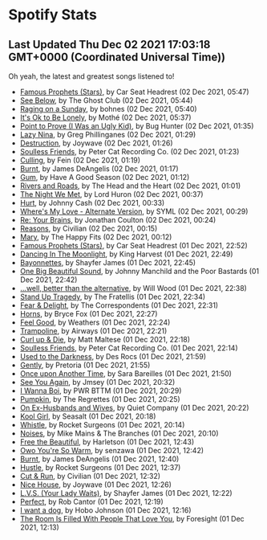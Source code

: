 
# Spotify Stats
## Last Updated Thu Dec 02 2021 17:03:18 GMT+0000 (Coordinated Universal Time))

Oh yeah, the latest and greatest songs listened to!

- [Famous Prophets (Stars)](https://www.last.fm/music/Car+Seat+Headrest/_/Famous+Prophets+(Stars)), by Car Seat Headrest (02 Dec 2021, 05:47)
- [See Below](https://www.last.fm/music/The+Ghost+Club/_/See+Below), by The Ghost Club (02 Dec 2021, 05:44)
- [Raging on a Sunday](https://www.last.fm/music/bohnes/_/Raging+on+a+Sunday), by bohnes (02 Dec 2021, 05:40)
- [It's Ok to Be Lonely](https://www.last.fm/music/Moth%C3%A9/_/It%27s+Ok+to+Be+Lonely), by Mothé (02 Dec 2021, 05:37)
- [Point to Prove (I Was an Ugly Kid)](https://www.last.fm/music/Bug+Hunter/_/Point+to+Prove+(I+Was+an+Ugly+Kid)), by Bug Hunter (02 Dec 2021, 01:35)
- [Lazy Nina](https://www.last.fm/music/Greg+Phillinganes/_/Lazy+Nina), by Greg Phillinganes (02 Dec 2021, 01:29)
- [Destruction](https://www.last.fm/music/Joywave/_/Destruction), by Joywave (02 Dec 2021, 01:26)
- [Soulless Friends](https://www.last.fm/music/Peter+Cat+Recording+Co./_/Soulless+Friends), by Peter Cat Recording Co. (02 Dec 2021, 01:23)
- [Culling](https://www.last.fm/music/Fein/_/Culling), by Fein (02 Dec 2021, 01:19)
- [Burnt](https://www.last.fm/music/James+DeAngelis/_/Burnt), by James DeAngelis (02 Dec 2021, 01:17)
- [Gum](https://www.last.fm/music/Have+A+Good+Season/_/Gum), by Have A Good Season (02 Dec 2021, 01:12)
- [Rivers and Roads](https://www.last.fm/music/The+Head+and+the+Heart/_/Rivers+and+Roads), by The Head and the Heart (02 Dec 2021, 01:01)
- [The Night We Met](https://www.last.fm/music/Lord+Huron/_/The+Night+We+Met), by Lord Huron (02 Dec 2021, 00:37)
- [Hurt](https://www.last.fm/music/Johnny+Cash/_/Hurt), by Johnny Cash (02 Dec 2021, 00:33)
- [Where's My Love - Alternate Version](https://www.last.fm/music/SYML/_/Where%27s+My+Love+-+Alternate+Version), by SYML (02 Dec 2021, 00:29)
- [Re: Your Brains](https://www.last.fm/music/Jonathan+Coulton/_/Re:+Your+Brains), by Jonathan Coulton (02 Dec 2021, 00:24)
- [Reasons](https://www.last.fm/music/Civilian/_/Reasons), by Civilian (02 Dec 2021, 00:15)
- [Mary](https://www.last.fm/music/The+Happy+Fits/_/Mary), by The Happy Fits (02 Dec 2021, 00:12)
- [Famous Prophets (Stars)](https://www.last.fm/music/Car+Seat+Headrest/_/Famous+Prophets+(Stars)), by Car Seat Headrest (01 Dec 2021, 22:52)
- [Dancing In The Moonlight](https://www.last.fm/music/King+Harvest/_/Dancing+In+The+Moonlight), by King Harvest (01 Dec 2021, 22:49)
- [Bayonnettes](https://www.last.fm/music/Shayfer+James/_/Bayonnettes), by Shayfer James (01 Dec 2021, 22:45)
- [One Big Beautiful Sound](https://www.last.fm/music/Johnny+Manchild+and+the+Poor+Bastards/_/One+Big+Beautiful+Sound), by Johnny Manchild and the Poor Bastards (01 Dec 2021, 22:42)
- […well, better than the alternative](https://www.last.fm/music/Will+Wood/_/%E2%80%A6well,+better+than+the+alternative), by Will Wood (01 Dec 2021, 22:38)
- [Stand Up Tragedy](https://www.last.fm/music/The+Fratellis/_/Stand+Up+Tragedy), by The Fratellis (01 Dec 2021, 22:34)
- [Fear & Delight](https://www.last.fm/music/The+Correspondents/_/Fear+&+Delight), by The Correspondents (01 Dec 2021, 22:31)
- [Horns](https://www.last.fm/music/Bryce+Fox/_/Horns), by Bryce Fox (01 Dec 2021, 22:27)
- [Feel Good](https://www.last.fm/music/Weathers/_/Feel+Good), by Weathers (01 Dec 2021, 22:24)
- [Trampoline](https://www.last.fm/music/Airways/_/Trampoline), by Airways (01 Dec 2021, 22:21)
- [Curl up & Die](https://www.last.fm/music/Matt+Maltese/_/Curl+up+&+Die), by Matt Maltese (01 Dec 2021, 22:18)
- [Soulless Friends](https://www.last.fm/music/Peter+Cat+Recording+Co./_/Soulless+Friends), by Peter Cat Recording Co. (01 Dec 2021, 22:14)
- [Used to the Darkness](https://www.last.fm/music/Des+Rocs/_/Used+to+the+Darkness), by Des Rocs (01 Dec 2021, 21:59)
- [Gently](https://www.last.fm/music/Pretoria/_/Gently), by Pretoria (01 Dec 2021, 21:55)
- [Once upon Another Time](https://www.last.fm/music/Sara+Bareilles/_/Once+upon+Another+Time), by Sara Bareilles (01 Dec 2021, 21:50)
- [See You Again](https://www.last.fm/music/Jmsey/_/See+You+Again), by Jmsey (01 Dec 2021, 20:32)
- [I Wanna Boi](https://www.last.fm/music/PWR+BTTM/_/I+Wanna+Boi), by PWR BTTM (01 Dec 2021, 20:29)
- [Pumpkin](https://www.last.fm/music/The+Regrettes/_/Pumpkin), by The Regrettes (01 Dec 2021, 20:25)
- [On Ex-Husbands and Wives](https://www.last.fm/music/Quiet+Company/_/On+Ex-Husbands+and+Wives), by Quiet Company (01 Dec 2021, 20:22)
- [Kool Girl](https://www.last.fm/music/Seasalt/_/Kool+Girl), by Seasalt (01 Dec 2021, 20:18)
- [Whistle](https://www.last.fm/music/Rocket+Surgeons/_/Whistle), by Rocket Surgeons (01 Dec 2021, 20:14)
- [Noises](https://www.last.fm/music/Mike+Mains+&+The+Branches/_/Noises), by Mike Mains & The Branches (01 Dec 2021, 20:10)
- [Free the Beautiful](https://www.last.fm/music/Harletson/_/Free+the+Beautiful), by Harletson (01 Dec 2021, 12:43)
- [Owo You're So Warm](https://www.last.fm/music/senzawa/_/Owo+You%27re+So+Warm), by senzawa (01 Dec 2021, 12:42)
- [Burnt](https://www.last.fm/music/James+DeAngelis/_/Burnt), by James DeAngelis (01 Dec 2021, 12:40)
- [Hustle](https://www.last.fm/music/Rocket+Surgeons/_/Hustle), by Rocket Surgeons (01 Dec 2021, 12:37)
- [Cut & Run](https://www.last.fm/music/Civilian/_/Cut+&+Run), by Civilian (01 Dec 2021, 12:32)
- [Nice House](https://www.last.fm/music/Joywave/_/Nice+House), by Joywave (01 Dec 2021, 12:26)
- [L.V.S. (Your Lady Waits)](https://www.last.fm/music/Shayfer+James/_/L.V.S.+(Your+Lady+Waits)), by Shayfer James (01 Dec 2021, 12:22)
- [Perfect](https://www.last.fm/music/Rob+Cantor/_/Perfect), by Rob Cantor (01 Dec 2021, 12:19)
- [I want a dog](https://www.last.fm/music/Hobo+Johnson/_/I+want+a+dog), by Hobo Johnson (01 Dec 2021, 12:16)
- [The Room Is Filled With People That Love You](https://www.last.fm/music/Foresight/_/The+Room+Is+Filled+With+People+That+Love+You), by Foresight (01 Dec 2021, 12:13)
